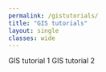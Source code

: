 ```yaml
---
permalink: /gistutorials/
title: "GIS tutorials"
layout: single
classes: wide
---
```


GIS tutorial 1
GIS tutorial 2
